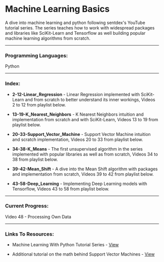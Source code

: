 # Machine Learning Basics

A dive into machine learning and python following sentdex's YouTube tutorial series.
The series teaches how to work with widespread packages and libraries like SciKit-Learn and Tensorflow as well building popular machine learning algorithms from scratch.

- - - -

### Programming Languages: ###
Python

- - - -

### Index: ###
* **2-12-Linear_Regression** - Linear Regression implemented with SciKit-Learn and from scratch to better understand its inner workings, Videos 2 to 12 from playlist below.

* **13-19-K_Nearest_Neighbors** - K Nearest Neighbors intuition and implementation from scratch and with SciKit-Learn, Videos 13 to 19 from playlist below.

* **20-33-Support_Vector_Machine** - Support Vector Machine intuition and scratch implementation, Videos 20 to 33 from playlist below.

* **34-38-K_Means** - The first unsupervised algorithm in the series implemented with popular libraries as well as from scratch, Videos 34 to 38 from playlist below.

* **39-42-Mean_Shift** - A dive into the Mean Shift algorithm with packages and implementation from scratch, Videos 39 to 42 from playlist below.

* **43-58-Deep_Learning** - Implementing Deep Learning models with Tensorflow, Videos 43 to 58 from playlist below.


- - - -

### Current Progress: ###
Video 48 - Processing Own Data

- - - -

### Links To Resources: ###

* Machine Learning With Python Tutorial Series - [View](https://www.youtube.com/playlist?list=PLQVvvaa0QuDfKTOs3Keq_kaG2P55YRn5v)

* Additional tutorial on the math behind Support Vector Machines - [View](https://www.youtube.com/watch?v=_PwhiWxHK8o)